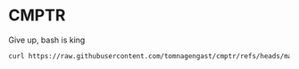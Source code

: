 # CMPTR

Give up, bash is king

```sh
curl https://raw.githubusercontent.com/tomnagengast/cmptr/refs/heads/main/run | sudo bash
```

